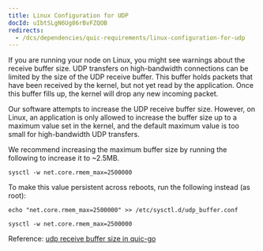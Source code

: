 ```yaml
---
title: Linux Configuration for UDP
docId: uIbtSLgN6Ug86rBvFZQOB
redirects:
  - /dcs/dependencies/quic-requirements/linux-configuration-for-udp
---
```


If you are running your node on Linux, you might see warnings about the receive buffer size.
UDP transfers on high-bandwidth connections can be limited by the size of the UDP receive buffer. This buffer holds packets that have been received by the kernel, but not yet read by the application. Once this buffer fills up, the kernel will drop any new incoming packet.

Our software attempts to increase the UDP receive buffer size. However, on Linux, an application is only allowed to increase the buffer size up to a maximum value set in the kernel, and the default maximum value is too small for high-bandwidth UDP transfers.

We recommend increasing the maximum buffer size by running the following to increase it to \~2.5MB.

```none
sysctl -w net.core.rmem_max=2500000
```

To make this value persistent across reboots, run the following instead (as root):

```none
echo "net.core.rmem_max=2500000" >> /etc/sysctl.d/udp_buffer.conf

sysctl -w net.core.rmem_max=2500000
```

Reference: [udp receive buffer size in quic-go](https://github.com/lucas-clemente/quic-go/wiki/UDP-Receive-Buffer-Size)

